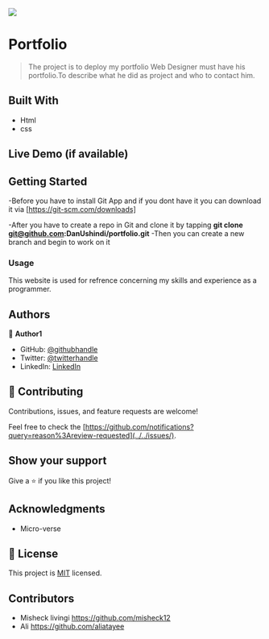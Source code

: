![](https://img.shields.io/badge/Microverse-blueviolet)

# Portfolio

>The project is to deploy my portfolio 
Web Designer must have his portfolio.To describe what he did as project and who to contact him.  


## Built With

- Html
- css


## Live Demo (if available)




## Getting Started

-Before you have to install Git App  and if you dont have it you can download it via [https://git-scm.com/downloads]

-After you have to create a repo in Git and clone it
by tapping **git clone git@github.com:DanUshindi/portfolio.git**
-Then you can create a new branch and begin to work on it

### Usage

This website is used for refrence concerning my skills and experience as a programmer.

## Authors

👤 **Author1**

- GitHub: [@githubhandle](https://github.com/faustM)
- Twitter: [@twitterhandle](https://twitter.com/FaustinMakutano)
- LinkedIn: [LinkedIn](https://www.linkedin.com/in/faustin-makutano-64525a232/)



## 🤝 Contributing

Contributions, issues, and feature requests are welcome!

Feel free to check the [https://github.com/notifications?query=reason%3Areview-requested](../../issues/).

## Show your support

Give a ⭐️ if you like this project!

## Acknowledgments

- Micro-verse

## 📝 License

This project is [MIT](./MIT.md) licensed.

## Contributors

- Misheck livingi https://github.com/misheck12
- Ali https://github.com/aliatayee
